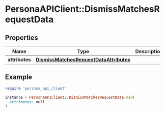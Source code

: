# PersonaAPIClient::DismissMatchesRequestData

## Properties

| Name | Type | Description | Notes |
| ---- | ---- | ----------- | ----- |
| **attributes** | [**DismissMatchesRequestDataAttributes**](DismissMatchesRequestDataAttributes.md) |  | [optional] |

## Example

```ruby
require 'persona_api_client'

instance = PersonaAPIClient::DismissMatchesRequestData.new(
  attributes: null
)
```

